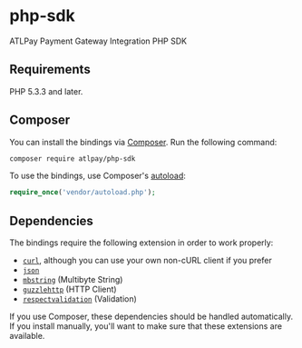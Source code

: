 # php-sdk
ATLPay Payment Gateway Integration PHP SDK
## Requirements

PHP 5.3.3 and later.

## Composer

You can install the bindings via [Composer](http://getcomposer.org/). Run the following command:

```bash
composer require atlpay/php-sdk
```

To use the bindings, use Composer's [autoload](https://getcomposer.org/doc/00-intro.md#autoloading):

```php
require_once('vendor/autoload.php');
```



## Dependencies

The bindings require the following extension in order to work properly:

- [`curl`](https://secure.php.net/manual/en/book.curl.php), although you can use your own non-cURL client if you prefer
- [`json`](https://secure.php.net/manual/en/book.json.php)
- [`mbstring`](https://secure.php.net/manual/en/book.mbstring.php) (Multibyte String)
- [`guzzlehttp`](http://docs.guzzlephp.org/en/latest/) (HTTP Client)
- [`respectvalidation`](http://respect.github.io/Validation/) (Validation)

If you use Composer, these dependencies should be handled automatically. If you install manually, you'll want to make sure that these extensions are available.